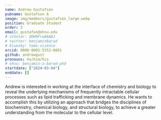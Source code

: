 ```yaml
---
name: Andrew Gustafson
pubname: Gustafson A
image: img/members/gustafson_large.webp
position: Graduate Student
order: 3
email: gustafan@ohsu.edu
# scholar: XDH9FrwAAAAJ
# twitter: benjaminbarad
# bluesky: tomo.science
orcid: 0000-0001-5253-0001
github: andrewgust
pronouns: he/him/his
# ohsu: benjamin-a-barad-phd
startdate: ["2024-03-04"]
enddate: []
---
```


Andrew is interested in working at the interface of chemistry and biology to reveal the underlying mechanisms of frequently intractable cellular processes such as lipid trafficking and membrane dynamics. He wants to accomplish this by utilizing an approach that bridges the disciplines of biochemistry, chemical biology, and structural biology, to achieve a greater understanding from the molecular to the cellular level.